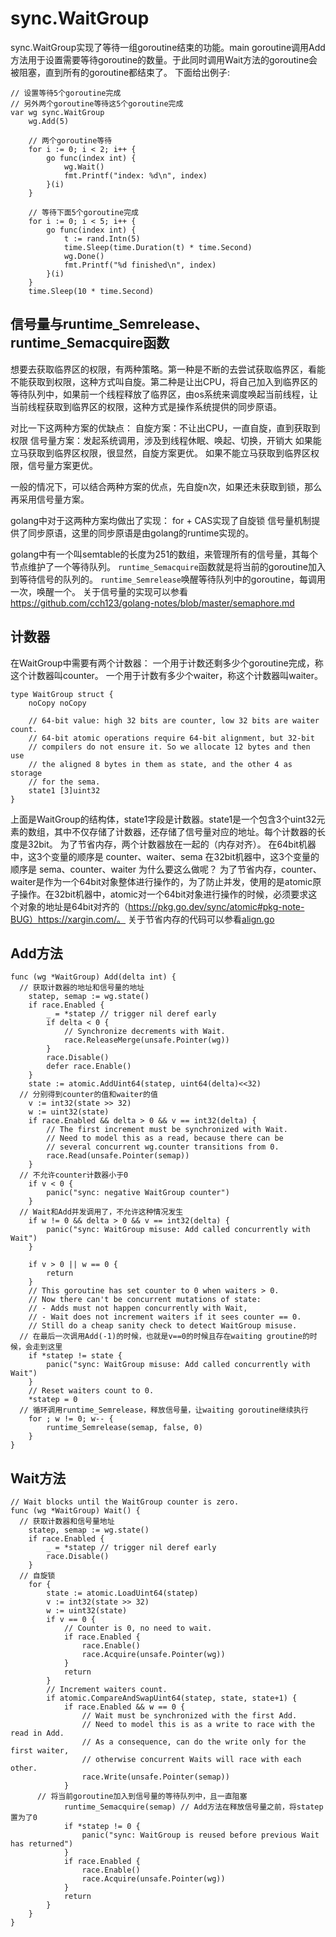 # sync.WaitGroup

sync.WaitGroup实现了等待一组goroutine结束的功能。main goroutine调用Add方法用于设置需要等待goroutine的数量。于此同时调用Wait方法的goroutine会被阻塞，直到所有的goroutine都结束了。
下面给出例子:

```Golang
// 设置等待5个goroutine完成
// 另外两个goroutine等待这5个goroutine完成
var wg sync.WaitGroup
	wg.Add(5)

	// 两个goroutine等待
	for i := 0; i < 2; i++ {
		go func(index int) {
			wg.Wait()
			fmt.Printf("index: %d\n", index)
		}(i)
	}

	// 等待下面5个goroutine完成
	for i := 0; i < 5; i++ {
		go func(index int) {
			t := rand.Intn(5)
			time.Sleep(time.Duration(t) * time.Second)
			wg.Done()
			fmt.Printf("%d finished\n", index)
		}(i)
	}
	time.Sleep(10 * time.Second)
```

## 信号量与runtime_Semrelease、runtime_Semacquire函数

想要去获取临界区的权限，有两种策略。第一种是不断的去尝试获取临界区，看能不能获取到权限，这种方式叫自旋。第二种是让出CPU，将自己加入到临界区的等待队列中，如果前一个线程释放了临界区，由os系统来调度唤起当前线程，让当前线程获取到临界区的权限，这种方式是操作系统提供的同步原语。

对比一下这两种方案的优缺点：
自旋方案：不让出CPU，一直自旋，直到获取到权限
信号量方案：发起系统调用，涉及到线程休眠、唤起、切换，开销大
如果能立马获取到临界区权限，很显然，自旋方案更优。
如果不能立马获取到临界区权限，信号量方案更优。

一般的情况下，可以结合两种方案的优点，先自旋n次，如果还未获取到锁，那么再采用信号量方案。

golang中对于这两种方案均做出了实现：
for + CAS实现了自旋锁
信号量机制提供了同步原语，这里的同步原语是由golang的runtime实现的。

golang中有一个叫semtable的长度为251的数组，来管理所有的信号量，其每个节点维护了一个等待队列。
``runtime_Semacquire``函数就是将当前的goroutine加入到等待信号的队列的。
``runtime_Semrelease``唤醒等待队列中的goroutine，每调用一次，唤醒一个。
关于信号量的实现可以参看 https://github.com/cch123/golang-notes/blob/master/semaphore.md

## 计数器

在WaitGroup中需要有两个计数器：
一个用于计数还剩多少个goroutine完成，称这个计数器叫counter。
一个用于计数有多少个waiter，称这个计数器叫waiter。
```Golang
type WaitGroup struct {
	noCopy noCopy

	// 64-bit value: high 32 bits are counter, low 32 bits are waiter count.
	// 64-bit atomic operations require 64-bit alignment, but 32-bit
	// compilers do not ensure it. So we allocate 12 bytes and then use
	// the aligned 8 bytes in them as state, and the other 4 as storage
	// for the sema.
	state1 [3]uint32
}
```
上面是WaitGroup的结构体，state1字段是计数器。state1是一个包含3个uint32元素的数组，其中不仅存储了计数器，还存储了信号量对应的地址。每个计数器的长度是32bit。
为了节省内存，两个计数器放在一起的（内存对齐）。
在64bit机器中，这3个变量的顺序是 counter、waiter、sema
在32bit机器中，这3个变量的顺序是 sema、counter、waiter
为什么要这么做呢？
为了节省内存，counter、waiter是作为一个64bit对象整体进行操作的，为了防止并发，使用的是atomic原子操作。在32bit机器中，atomic对一个64bit对象进行操作的时候，必须要求这个对象的地址是64bit对齐的（https://pkg.go.dev/sync/atomic#pkg-note-BUG）https://xargin.com/。
关于节省内存的代码可以参看[align.go](./align.go)

## Add方法

```Golang
func (wg *WaitGroup) Add(delta int) {
  // 获取计数器的地址和信号量的地址
	statep, semap := wg.state()
	if race.Enabled {
		_ = *statep // trigger nil deref early
		if delta < 0 {
			// Synchronize decrements with Wait.
			race.ReleaseMerge(unsafe.Pointer(wg))
		}
		race.Disable()
		defer race.Enable()
	}
	state := atomic.AddUint64(statep, uint64(delta)<<32)
  // 分别得到counter的值和waiter的值
	v := int32(state >> 32)
	w := uint32(state)
	if race.Enabled && delta > 0 && v == int32(delta) {
		// The first increment must be synchronized with Wait.
		// Need to model this as a read, because there can be
		// several concurrent wg.counter transitions from 0.
		race.Read(unsafe.Pointer(semap))
	}
  // 不允许counter计数器小于0
	if v < 0 {
		panic("sync: negative WaitGroup counter")
	}
  // Wait和Add并发调用了，不允许这种情况发生
	if w != 0 && delta > 0 && v == int32(delta) {
		panic("sync: WaitGroup misuse: Add called concurrently with Wait")
	}

	if v > 0 || w == 0 {
		return
	}
	// This goroutine has set counter to 0 when waiters > 0.
	// Now there can't be concurrent mutations of state:
	// - Adds must not happen concurrently with Wait,
	// - Wait does not increment waiters if it sees counter == 0.
	// Still do a cheap sanity check to detect WaitGroup misuse.
  // 在最后一次调用Add(-1)的时候，也就是v==0的时候且存在waiting groutine的时候，会走到这里
	if *statep != state {
		panic("sync: WaitGroup misuse: Add called concurrently with Wait")
	}
	// Reset waiters count to 0.
	*statep = 0
  // 循环调用runtime_Semrelease，释放信号量，让waiting goroutine继续执行
	for ; w != 0; w-- {
		runtime_Semrelease(semap, false, 0)
	}
}
```

## Wait方法
```Golang
// Wait blocks until the WaitGroup counter is zero.
func (wg *WaitGroup) Wait() {
  // 获取计数器和信号量地址
	statep, semap := wg.state()
	if race.Enabled {
		_ = *statep // trigger nil deref early
		race.Disable()
	}
  // 自旋锁
	for {
		state := atomic.LoadUint64(statep)
		v := int32(state >> 32)
		w := uint32(state)
		if v == 0 {
			// Counter is 0, no need to wait.
			if race.Enabled {
				race.Enable()
				race.Acquire(unsafe.Pointer(wg))
			}
			return
		}
		// Increment waiters count.
		if atomic.CompareAndSwapUint64(statep, state, state+1) {
			if race.Enabled && w == 0 {
				// Wait must be synchronized with the first Add.
				// Need to model this is as a write to race with the read in Add.
				// As a consequence, can do the write only for the first waiter,
				// otherwise concurrent Waits will race with each other.
				race.Write(unsafe.Pointer(semap))
			}
      // 将当前goroutine加入到信号量的等待队列中，且一直阻塞
			runtime_Semacquire(semap) // Add方法在释放信号量之前，将statep置为了0
			if *statep != 0 {
				panic("sync: WaitGroup is reused before previous Wait has returned")
			}
			if race.Enabled {
				race.Enable()
				race.Acquire(unsafe.Pointer(wg))
			}
			return
		}
	}
}
```

